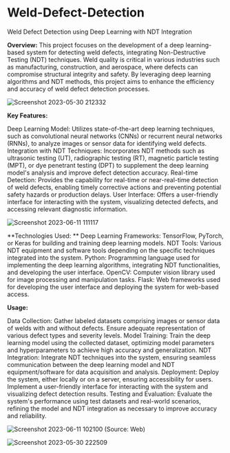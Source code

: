 # Weld-Defect-Detection
Weld Defect Detection using Deep Learning with NDT Integration

**Overview:**
This project focuses on the development of a deep learning-based system for detecting weld defects, integrating Non-Destructive Testing (NDT) techniques. Weld quality is critical in various industries such as manufacturing, construction, and aerospace, where defects can compromise structural integrity and safety. By leveraging deep learning algorithms and NDT methods, this project aims to enhance the efficiency and accuracy of weld defect detection processes.

![Screenshot 2023-05-30 212332](https://github.com/MandeepSaluja/Weld-Defect-Detection/assets/118661410/ac1f6989-4f5c-4b43-8f1d-ef9d1bf67068)


**Key Features:**

Deep Learning Model: Utilizes state-of-the-art deep learning techniques, such as convolutional neural networks (CNNs) or recurrent neural networks (RNNs), to analyze images or sensor data for identifying weld defects.
Integration with NDT Techniques: Incorporates NDT methods such as ultrasonic testing (UT), radiographic testing (RT), magnetic particle testing (MPT), or dye penetrant testing (DPT) to supplement the deep learning model's analysis and improve defect detection accuracy.
Real-time Detection: Provides the capability for real-time or near-real-time detection of weld defects, enabling timely corrective actions and preventing potential safety hazards or production delays.
User Interface: Offers a user-friendly interface for interacting with the system, visualizing detected defects, and accessing relevant diagnostic information.

![Screenshot 2023-06-11 111117](https://github.com/MandeepSaluja/Weld-Defect-Detection/assets/118661410/de27ac3b-0040-4cb8-b77b-66757ebb5888)



**Technologies Used:
**
Deep Learning Frameworks: TensorFlow, PyTorch, or Keras for building and training deep learning models.
NDT Tools: Various NDT equipment and software tools depending on the specific techniques integrated into the system.
Python: Programming language used for implementing the deep learning algorithms, integrating NDT functionalities, and developing the user interface.
OpenCV: Computer vision library used for image processing and manipulation tasks.
Flask: Web frameworks used for developing the user interface and deploying the system for web-based access.


**Usage:**

Data Collection: Gather labeled datasets comprising images or sensor data of welds with and without defects. Ensure adequate representation of various defect types and severity levels.
Model Training: Train the deep learning model using the collected dataset, optimizing model parameters and hyperparameters to achieve high accuracy and generalization.
NDT Integration: Integrate NDT techniques into the system, ensuring seamless communication between the deep learning model and NDT equipment/software for data acquisition and analysis.
Deployment: Deploy the system, either locally or on a server, ensuring accessibility for users. Implement a user-friendly interface for interacting with the system and visualizing defect detection results.
Testing and Evaluation: Evaluate the system's performance using test datasets and real-world scenarios, refining the model and NDT integration as necessary to improve accuracy and reliability.




![Screenshot 2023-06-11 102100](https://github.com/MandeepSaluja/Weld-Defect-Detection/assets/118661410/aa01564d-cd2f-46ae-b0f1-44e0e4939256)  (Source: Web)


![Screenshot 2023-05-30 222509](https://github.com/MandeepSaluja/Weld-Defect-Detection/assets/118661410/27cba222-e752-4efa-b075-4aaa3d9bb4ad)



